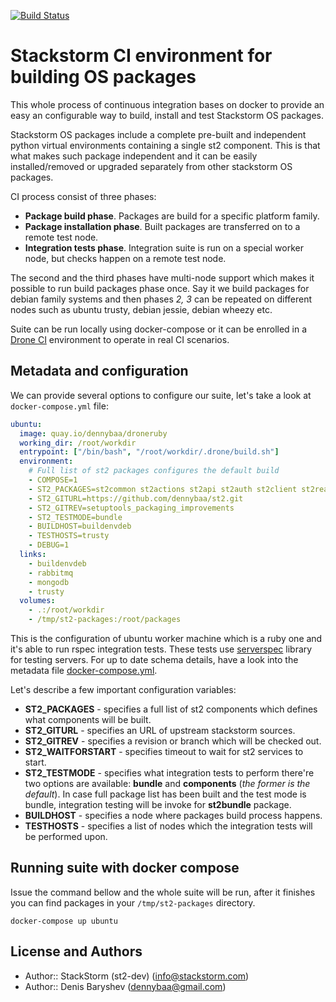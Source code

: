 [![Build Status](http://drone.vos.io/api/badge/github.com/dennybaa/st2-packages/status.svg?branch=master)](http://drone.vos.io/github.com/dennybaa/st2-packages)

# Stackstorm CI environment for building OS packages

This whole process of continuous integration bases on docker to provide an easy an configurable way to build, install and test Stackstorm OS packages.

Stackstorm OS packages include a complete pre-built and independent python virtual environments containing a single st2 component. This is that what makes such package independent and it can be easily installed/removed or upgraded separately from other stackstorm OS packages.

CI process consist of three phases:

 - **Package build phase**. Packages are build for a specific platform family.
 - **Package installation phase**. Built packages are transferred on to a remote test node.
 - **Integration tests phase**. Integration suite is run on a special worker node, but checks happen on a remote test node.

The second and the third phases have multi-node support which makes it possible to run build packages phase once. Say it we build packages for debian family systems and then phases *2, 3* can be repeated on different nodes such as ubuntu trusty, debian jessie, debian wheezy etc.

Suite can be run locally using docker-compose or it can be enrolled in a [Drone CI](https://drone.io/) environment to operate in real CI scenarios.

## Metadata and configuration

We can provide several options to configure our suite, let's take a look at `docker-compose.yml` file:

```yaml
ubuntu:
  image: quay.io/dennybaa/droneruby
  working_dir: /root/workdir
  entrypoint: ["/bin/bash", "/root/workdir/.drone/build.sh"]
  environment:
    # Full list of st2 packages configures the default build
    - COMPOSE=1
    - ST2_PACKAGES=st2common st2actions st2api st2auth st2client st2reactor
    - ST2_GITURL=https://github.com/dennybaa/st2.git
    - ST2_GITREV=setuptools_packaging_improvements
    - ST2_TESTMODE=bundle
    - BUILDHOST=buildenvdeb
    - TESTHOSTS=trusty
    - DEBUG=1
  links:
    - buildenvdeb
    - rabbitmq
    - mongodb
    - trusty
  volumes:
    - .:/root/workdir
    - /tmp/st2-packages:/root/packages
```

This is the configuration of ubuntu worker machine which is a ruby one and it's able to run rspec integration tests. These tests use [serverspec](http://serverspec.org) library for testing servers.
For up to date schema details, have a look into the metadata file [docker-compose.yml](docker-compose.yml).

Let's describe a few important configuration variables:

 - **ST2_PACKAGES** - specifies a full list of st2 components which defines what components will be built.
 - **ST2_GITURL** - specifies an URL of upstream stackstorm sources.
 - **ST2_GITREV** - specifies a revision or branch which will be checked out.
 - **ST2_WAITFORSTART** - specifies timeout to wait for st2 services to start.
 - **ST2_TESTMODE** - specifies what integration tests to perform there're two options are available: **bundle** and **components** (*the former is the default*). In case full package list has been built and the test mode is bundle, integration testing will be invoke for **st2bundle** package.
 - **BUILDHOST** - specifies a node where packages build process happens.
 - **TESTHOSTS** - specifies a list of nodes which the integration tests will be performed upon.

## Running suite with docker compose

Issue the command bellow and the whole suite will be run, after it finishes you can find packages in your `/tmp/st2-packages` directory.
```
docker-compose up ubuntu
```

## License and Authors

* Author:: StackStorm (st2-dev) (<info@stackstorm.com>)
* Author:: Denis Baryshev (<dennybaa@gmail.com>)
